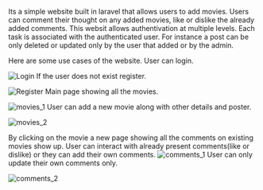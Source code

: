 Its a simple website built in laravel that allows users to add movies. Users can comment their thought on any added movies, like or dislike the already added comments. This websit allows authentivation at multiple levels. Each task is associated with the authenticated user. For instance a post can be only deleted or updated only by the user that added or by the admin.

Here are some use cases of the website.
User can login.

![Login](https://github.com/HAMMAD88/web-app/assets/58599091/2b443354-65a1-4b9b-9d69-a96b4600f231)
 If the user does not exist register.

![Register](https://github.com/HAMMAD88/web-app/assets/58599091/4760a18f-79ce-46f9-bb42-a6c96fb841a2)
 Main page showing all the movies.

![movies_1](https://github.com/HAMMAD88/web-app/assets/58599091/5b509b37-5739-444c-970b-685aa50facdb)
User can add a new movie along with other details and poster.

![movies_2](https://github.com/HAMMAD88/web-app/assets/58599091/f051e34d-5777-4ae3-af69-de7d31f90fc9)

By clicking on the movie a new page showing all the comments on existing movies show up. User can interact with already present comments(like or dislike) or they can add their own comments.
![comments_1](https://github.com/HAMMAD88/web-app/assets/58599091/0f5f3bf1-61d6-49b7-81f1-2499f7a3b3e3)
User can only update their own comments only.

![comments_2](https://github.com/HAMMAD88/web-app/assets/58599091/704ed591-d642-4e8f-9237-1843b47c2bcd)




